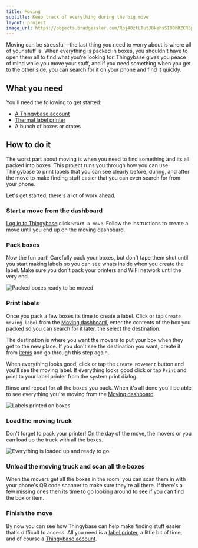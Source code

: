 ```yaml
---
title: Moving
subtitle: Keep track of everything during the big move
layout: project
image_url: https://objects.bradgessler.com/Rpj40ztLTutJ8kehsSI8OhRZCR5pftmObLXgdnGqjmbUFD6XeD5v0JgVJMuBiZBUeK7CRaG4yNE1e5vcBXs9CtXE6J93nGJNoIaB.jpg
---
```


Moving can be stressful—the last thing you need to worry about is where all of your stuff is. When everything is packed in boxes, you shouldn't have to open them all to find what you're looking for. Thingybase gives you peace of mind while you move your stuff, and if you need something when you get to the other side, you can search for it on your phone and find it quickly.

## What you need

You'll need the following to get started:

* [A Thingybase account](/launch)
* [Thermal label printer](/help/printers)
* A bunch of boxes or crates

## How to do it

The worst part about moving is when you need to find something and its all packed into boxes. This project runs you through how you can use Thingybase to print labels that you can see clearly before, during, and after the move to make finding stuff easier that you can even search for from your phone.

Let's get started, there's a lot of work ahead.

### Start a move from the dashboard

[Log in to Thingybase](/launch/move) click `Start a move`. Follow the instructions to create a move until you end up on the moving dashboard.

### Pack boxes

Now the fun part! Carefully pack your boxes, but don't tape them shut until you start making labels so you can see whats inside when you create the label. Make sure you don't pack your printers and WiFi network until the very end.

![Packed boxes ready to be moved](https://objects.bradgessler.com/A9gQrx0dIXeBa6vVztgdIPNPQadbY1ItgSuswePxALcBL4JXQbUmeKJq0rkB8qeveFDQW45BO9jMc3LcVtNkWqiuWlOi2CCJ7hfC.jpg)

### Print labels

Once you pack a few boxes its time to create a label. Click or tap `Create moving label` from the [Moving dashboard](/launch/move), enter the contents of the box you packed so you can search for it later, the select the destination.

The destination is where you want the movers to put your box when they get to the new place. If you don't see the destination you want, create it from [items](/launch/items) and go through this step again.

When everything looks good, click or tap the `Create Movement` button and you'll see the moving label. If everything looks good click or tap `Print` and print to your label printer from the system print dialog.

Rinse and repeat for all the boxes you pack. When it's all done you'll be able to see everything you're moving from the [Moving dashboard](/launch/move).

![Labels printed on boxes](https://objects.bradgessler.com/iKb940GumPkytCg0uOklTYwg0sLr1Pt78ijLeVVEelTqTGdLoboKtkbmpNE29jl1vmWhtXqDb7NzkQSSF0VGcfeXkauJ0TSR7bTv.jpg)

### Load the moving truck

Don't forget to pack your printer! On the day of the move, the movers or you can load up the truck with all the boxes.

![Everything is loaded up and ready to go](https://objects.bradgessler.com/ZOI2bKGtDt8qEEZ3hhINXytvddGUh30YDleLVWgPTBelzsdaHbGhQsapjqgJg1BFyAsfSVZND4w52jjRIPAiSWNUf0s7cg436H1W.jpg)

### Unload the moving truck and scan all the boxes

When the movers get all the boxes in the room, you can scan them in with your phone's QR code scanner to make sure they're all there. If there's a few missing ones then its time to go looking around to see if you can find the box or item.

### Finish the move

By now you can see how Thingybase can help make finding stuff easier that's difficult to access. All you need is a [label printer](/help/printers), a little bit of time, and of course a [Thingybase account](/launch).
